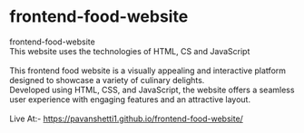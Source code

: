 # frontend-food-website
frontend-food-website<br>
This website uses the technologies of HTML, CS and JavaScript
<br><br>
This frontend food website is a visually appealing and interactive platform designed to showcase a variety of culinary delights. <br>
Developed using HTML, CSS, and JavaScript, the website offers a seamless user experience with engaging features and an attractive layout.
<br><br>
Live At:- https://pavanshetti1.github.io/frontend-food-website/
